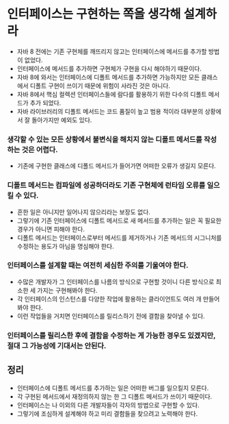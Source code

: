 # 인터페이스는 구현하는 쪽을 생각해 설계하라

- 자바 8 전에는 기존 구현체를 깨뜨리지 않고는 인터페이스에 메서드를 추가할 방법이 없었다.
- 인터페이스에 메서드를 추가하면 구현체가 구현을 다시 해야하기 때문이다.
- 자바 8에 와서는 인터페이스에 디폴트 메서드를 추가하면 가능하지만 모든 클래스에서 디폴트 구현이 쓰이기 때문에 위험이 사라진 것은 아니다.
- 자바 8에서 핵심 컬렉션 인터페이스들에 람다를 활용하기 위한 다수의 디폴트 메서드가 추가 되었다.
- 자바 라이브러리의 디폴트 메서드는 코드 품질이 높고 범용 적이라 대부분의 상황에서 잘 돌아가지만 예외도 있다.

### 생각할 수 있는 모든 상황에서 불변식을 해치지 않는 디폴트 메서드를 작성하는 것은 어렵다.

- 기존에 구현한 클래스에 디폴드 메서드가 들어가면 어떠한 오류가 생길지 모른다.

### 디폴트 메서드는 컴파일에 성공하더라도 기존 구현체에 런타임 오류를 일으킬 수 있다.

- 흔한 일은 아니지만 일어나지 않으리라는 보장도 없다.
- 그렇기에 기존 인터페이스에 디폴트 메서드로 새 메서드를 추가하는 일은 꼭 필요한 경우가 아니면 피해야 한다.
- 디폴트 메서드는 인터페이스로부터 메서드를 제거하거나 기존 메서드의 시그니처를 수정하는 용도가 아님을 명심해야 한다.

### 인터페이스를 설계할 때는 여전히 세심한 주의를 기울여야 한다.

- 수많은 개발자가 그 인터페이스를 나름의 방식으로 구현할 것이니 다른 방식으로 최소한 세 가지는 구현해봐야 한다.
- 각 인터페이스의 인스턴스를 다양한 작업에 활용하는 클라이언트도 여러 개 만들어봐야 한다.
- 이런 작업들을 거치면 인터페이스를 릴리스하기 전에 결함을 찾아낼 수 있다.

### 인터페이스를 릴리스한 후에 결함을 수정하는 게 가능한 경우도 있겠지만, 절대 그 가능성에 기대서는 안된다.

## 정리

- 인터페이스에 디폴트 메서드를 추가하는 일은 어떠한 버그를 일으킬지 모른다.
- 각 구현된 메서드에서 재정의하지 않는 한 그 디폴트 메서드가 쓰이기 때문이다.
- 인터페이스는 나 이외의 다른 개발자들이 각자의 방법으로 구현할 수 있다.
- 그렇기에 조심하게 설계해야 하고 미리 결함들을 찾으려고 노력해야 한다.